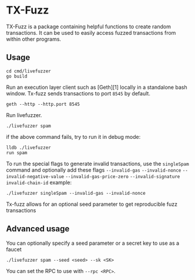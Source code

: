 # TX-Fuzz

TX-Fuzz is a package containing helpful functions to create random transactions. 
It can be used to easily access fuzzed transactions from within other programs.

## Usage

```
cd cmd/livefuzzer
go build
```

Run an execution layer client such as [Geth][1] locally in a standalone bash window.
Tx-fuzz sends transactions to port `8545` by default.

```
geth --http --http.port 8545
```

Run livefuzzer.

```
./livefuzzer spam
```
if the above command fails, try to run it in debug mode:

```
lldb ./livefuzzer
run spam
```


To run the special flags to generate invalid transactions, use the `singleSpam` command and optionally add these flags
`--invalid-gas`
`--invalid-nonce`
`--invalid-negative-value`
`--invalid-gas-price-zero`
`--invalid-signature`
`invalid-chain-id`
example:
```
./livefuzzer singleSpam --invalid-gas --invalid-nonce
```


Tx-fuzz allows for an optional seed parameter to get reproducible fuzz transactions

## Advanced usage
You can optionally specify a seed parameter or a secret key to use as a faucet

```
./livefuzzer spam --seed <seed> --sk <SK>
```

You can set the RPC to use with `--rpc <RPC>`.
